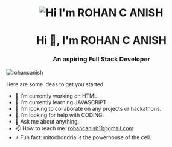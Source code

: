 
<h1 align="center">
  <img alt="Hi I'm ROHAN C ANISH" title="Hi" src="http://readme-typing-svg.herokuapp.com?color=%2335CD75&size=30&lines=Hi%2C+I'm+Rohan+C.+Anish&center=true"> </h1>
<p align="center">





<h1 align="center">Hi 👋, I'm ROHAN C ANISH</h1>
<h3 align="center">An aspiring Full Stack Developer</h3>

<p align="left"> <img src="https://komarev.com/ghpvc/?username=rohancanish&label=Profile%20views&color=0e75b6&style=flat" alt="rohancanish" /> </p>

Here are some ideas to get you started:

- 🔭 I’m currently working on HTML.
- 🌱 I’m currently learning JAVASCRIPT.
- 👯 I’m looking to collaborate on any projects or hackathons.
- 🤔 I’m looking for help with CODING.
- 💬 Ask me about anything.
- 📫 How to reach me: rohancanish11@gmail.com
- ⚡ Fun fact: mitochondria is the powerhouse of the cell.
